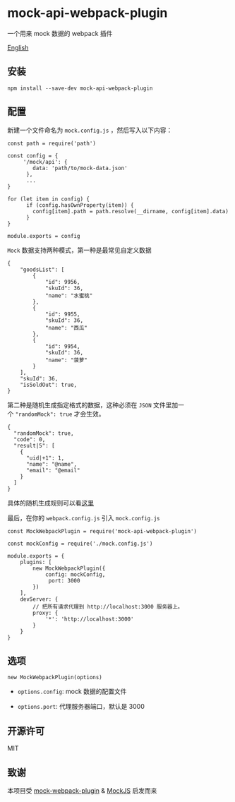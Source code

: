 # mock-api-webpack-plugin

 一个用来 mock 数据的 webpack 插件

[English](./README.md)

## 安装

```
npm install --save-dev mock-api-webpack-plugin
```

## 配置

新建一个文件命名为 `mock.config.js` ，然后写入以下内容：

```
const path = require('path')

const config = {
     '/mock/api': {
        data: 'path/to/mock-data.json'
      },
      ...
}

for (let item in config) {
      if (config.hasOwnProperty(item)) {
        config[item].path = path.resolve(__dirname, config[item].data)
      }
}

module.exports = config
```

`Mock` 数据支持两种模式，第一种是最常见自定义数据

```
{
    "goodsList": [
        {
            "id": 9956,
            "skuId": 36,
            "name": "水蜜桃"
        },
        {
            "id": 9955,
            "skuId": 36,
            "name": "西瓜"
        },
        {
            "id": 9954,
            "skuId": 36,
            "name": "菠萝"
        }
    ],
    "skuId": 36,
    "isSoldOut": true,
}
```

第二种是随机生成指定格式的数据，这种必须在 `JSON` 文件里加一个 `"randomMock": true` 才会生效。

```
{
  "randomMock": true,
  "code": 0,
  "result|5": [
    {
      "uid|+1": 1,
      "name": "@name",
      "email": "@email"
    }
  ]
}

```

具体的随机生成规则可以看[这里](https://github.com/nuysoft/Mock/wiki)

最后，在你的 `webpack.config.js` 引入 `mock.config.js` 

```
const MockWebpackPlugin = require('mock-api-webpack-plugin')

const mockConfig = require('./mock.config.js')

module.exports = {
    plugins: [
        new MockWebpackPlugin({
            config: mockConfig,
             port: 3000
        })
    ],
    devServer: {
        // 把所有请求代理到 http://localhost:3000 服务器上。
        proxy: {
            '*': 'http://localhost:3000'
        }
    }
}
```

## 选项

```
new MockWebpackPlugin(options)
```

- `options.config`: mock 数据的配置文件

- `options.port`: 代理服务器端口，默认是 3000

## 开源许可

MIT

## 致谢

本项目受 [mock-webpack-plugin](https://github.com/MarxJiao/mock-webpack-plugin) & [MockJS](https://github.com/nuysoft/Mock) 启发而来
